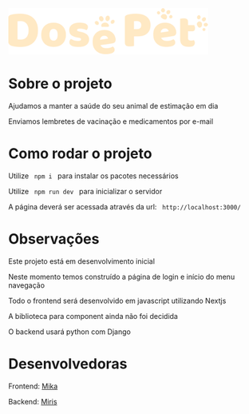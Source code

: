 <img src="https://raw.githubusercontent.com/mikarrega/dosepet/d392bf05eb50f0c73952c03cff2e53a90cd7f007/public/dosepet-logo-vertical.svg" width="400" />

# Sobre o projeto
<p>Ajudamos a manter a saúde do seu animal de estimação em dia</p>
<p>Enviamos lembretes de vacinação e medicamentos por e-mail</p>


# Como rodar o projeto
<p>Utilize <code> npm i </code> para instalar os pacotes necessários</p>
<p>Utilize <code> npm run dev </code> para inicializar o servidor</p>
<p>A página deverá ser acessada através da url: <code> http://localhost:3000/ </code></p>

# Observações
<p>Este projeto está em desenvolvimento inicial</p>
<p>Neste momento temos construído a página de login e início do menu navegação</p>
<p>Todo o frontend será desenvolvido em javascript utilizando Nextjs</p>
<p> A biblioteca para component ainda não foi decidida</p>
<p>O backend usará python com Django</p>


# Desenvolvedoras

<p>Frontend: <a href="https://www.linkedin.com/in/michaeladafne/" target="_blank" rel="noopener noreferrer">Mika</a></p>
<p>Backend: <a href="https://www.linkedin.com/in/mirian-nascimento/" target="_blank" rel="noopener noreferrer">Miris</a></p>
